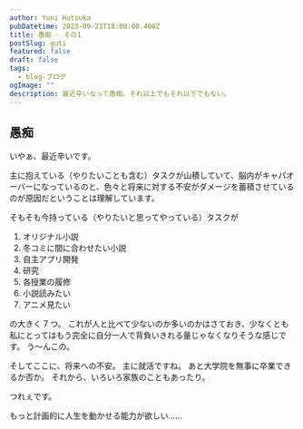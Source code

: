```yaml
---
author: Yuni Hutsuka
pubDatetime: 2023-09-23T18:00:00.400Z
title: 愚痴 - その1
postSlug: guti
featured: false
draft: false
tags:
  - blog-ブログ
ogImage: ""
description: 最近辛いなって愚痴。それ以上でもそれ以下でもない。
---
```


## 愚痴

いやぁ、最近辛いです。

主に抱えている（やりたいことも含む）タスクが山積していて、脳内がキャパオーバーになっているのと、色々と将来に対する不安がダメージを蓄積させているのが原因だということは理解しています。

そもそも今持っている（やりたいと思ってやっている）タスクが

1. オリジナル小説
2. 冬コミに間に合わせたい小説
3. 自主アプリ開発
4. 研究
5. 各授業の履修
6. 小説読みたい
7. アニメ見たい

の大きく 7 つ。
これが人と比べて少ないのか多いのかはさておき、少なくとも私にとってはもう完全に自分一人で背負いきれる量じゃなくなりそうな感じです。
う～んこの。

そしてここに、将来への不安。
主に就活ですね。
あと大学院を無事に卒業できるか否か。
それから、いろいろ家族のこともあったり。

つれぇです。

もっと計画的に人生を動かせる能力が欲しい……
